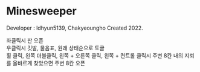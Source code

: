 # Minesweeper
   
 Developer : ldhyun5139, Chakyeoungho
 Created 2022.
   
좌클릭시 판 오픈   
우클릭시 깃발, 물음표, 원래 상태순으로 토글   
휠 클릭, 왼쪽 더블클릭, 왼쪽 + 오른쪽 클릭, 왼쪽 + 컨트롤 클릭시 주변 8칸 내의 지뢰를 올바르게 찾았으면 주변 8칸 오픈   
